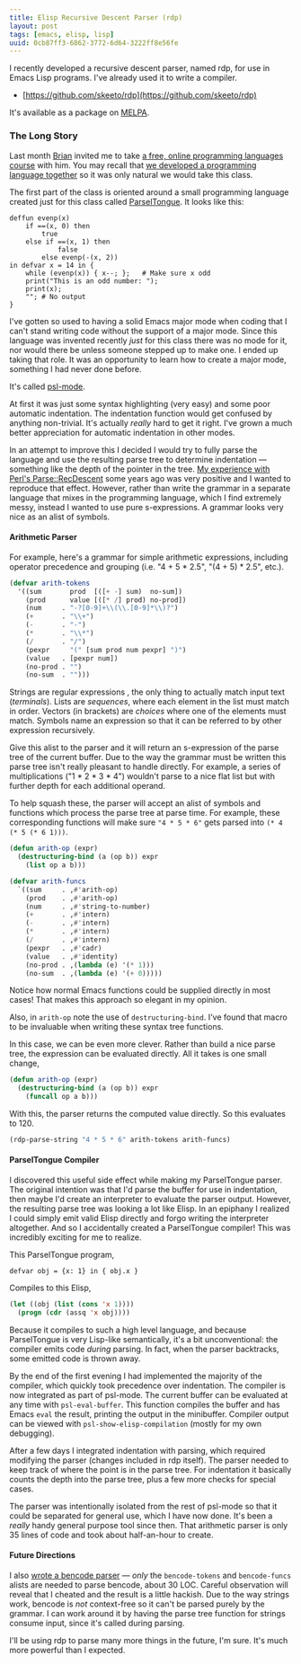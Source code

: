 ```yaml
---
title: Elisp Recursive Descent Parser (rdp)
layout: post
tags: [emacs, elisp, lisp]
uuid: 0cb87ff3-6862-3772-6d64-3222ff8e56fe
---
```


I recently developed a recursive descent parser, named rdp, for use in
Emacs Lisp programs. I've already used it to write a compiler.

 * [https://github.com/skeeto/rdp](https://github.com/skeeto/rdp)

It's available as a package on [MELPA](http://melpa.milkbox.net/).

### The Long Story

Last month [Brian](http://www.50ply.com/) invited me to take
[a free, online programming languages course][cs173] with him. You
may recall that [we developed a programming language
together](/blog/2011/01/11/) so it was only natural we would take
this class.

[cs173]: (http://www.cs.brown.edu/courses/cs173/2012/)

The first part of the class is oriented around a small programming
language created just for this class called [ParselTongue][spec].  It
looks like this:

    deffun evenp(x)
        if ==(x, 0) then
            true
        else if ==(x, 1) then
                false
            else evenp(-(x, 2))
    in defvar x = 14 in {
        while (evenp(x)) { x--; };   # Make sure x odd
        print("This is an odd number: ");
        print(x);
        ""; # No output
    }

[spec]: http://www.cs.brown.edu/courses/cs173/2012/Assignments/ParselTest/

I've gotten so used to having a solid Emacs major mode when coding
that I can't stand writing code without the support of a major
mode. Since this language was invented recently *just* for this class
there was no mode for it, nor would there be unless someone stepped up
to make one. I ended up taking that role. It was an opportunity to
learn how to create a major mode, something I had never done before.

It's called [psl-mode](https://github.com/skeeto/psl-mode).

At first it was just some syntax highlighting (very easy) and some
poor automatic indentation. The indentation function would get
confused by anything non-trivial. It's actually *really* hard to get
it right. I've grown a much better appreciation for automatic
indentation in other modes.

In an attempt to improve this I decided I would try to fully parse the
language and use the resulting parse tree to determine indentation —
something like the depth of the pointer in the
tree. [My experience with Perl's Parse::RecDescent](/blog/2009/01/04/)
some years ago was very positive and I wanted to reproduce that
effect. However, rather than write the grammar in a separate language
that mixes in the programming language, which I find extremely messy,
instead I wanted to use pure s-expressions. A grammar looks very nice
as an alist of symbols.

#### Arithmetic Parser

For example, here's a grammar for simple arithmetic expressions,
including operator precedence and grouping (i.e. "4 + 5 * 2.5",
"(4 + 5) * 2.5", etc.).

~~~cl
(defvar arith-tokens
  '((sum       prod  [([+ -] sum)  no-sum])
    (prod      value [([* /] prod) no-prod])
    (num     . "-?[0-9]+\\(\\.[0-9]*\\)?")
    (+       . "\\+")
    (-       . "-")
    (*       . "\\*")
    (/       . "/")
    (pexpr     "(" [sum prod num pexpr] ")")
    (value   . [pexpr num])
    (no-prod . "")
    (no-sum  . "")))
~~~

Strings are regular expressions , the only thing to actually match
input text (*terminals*). Lists are *sequences*, where each element in
the list must match in order. Vectors (in brackets) are *choices*
where one of the elements must match. Symbols name an expression so
that it can be referred to by other expression recursively.

Give this alist to the parser and it will return an s-expression of
the parse tree of the current buffer. Due to the way the grammar must
be written this parse tree isn't really pleasant to handle
directly. For example, a series of multiplications ("1 * 2 * 3 * 4")
wouldn't parse to a nice flat list but with further depth for each
additional operand.

To help squash these, the parser will accept an alist of symbols and
functions which process the parse tree at parse time. For example,
these corresponding functions will make sure `"4 * 5 * 6"` gets parsed
into `(* 4 (* 5 (* 6 1)))`.

~~~cl
(defun arith-op (expr)
  (destructuring-bind (a (op b)) expr
    (list op a b)))

(defvar arith-funcs
  `((sum     . ,#'arith-op)
    (prod    . ,#'arith-op)
    (num     . ,#'string-to-number)
    (+       . ,#'intern)
    (-       . ,#'intern)
    (*       . ,#'intern)
    (/       . ,#'intern)
    (pexpr   . ,#'cadr)
    (value   . ,#'identity)
    (no-prod . ,(lambda (e) '(* 1)))
    (no-sum  . ,(lambda (e) '(+ 0)))))
~~~

Notice how normal Emacs functions could be supplied directly in most
cases! That makes this approach so elegant in my opinion.

Also, in `arith-op` note the use of `destructuring-bind`. I've found
that macro to be invaluable when writing these syntax tree functions.

In this case, we can be even more clever. Rather than build a nice
parse tree, the expression can be evaluated directly. All it takes is
one small change,

~~~cl
(defun arith-op (expr)
  (destructuring-bind (a (op b)) expr
    (funcall op a b)))
~~~

With this, the parser returns the computed value directly. So this
evaluates to 120.

~~~cl
(rdp-parse-string "4 * 5 * 6" arith-tokens arith-funcs)
~~~

#### ParselTongue Compiler

I discovered this useful side effect while making my ParselTongue
parser. The original intention was that I'd parse the buffer for use
in indentation, then maybe I'd create an interpreter to evaluate the
parser output. However, the resulting parse tree was looking a lot
like Elisp. In an epiphany I realized I could simply emit valid Elisp
directly and forgo writing the interpreter altogether. And so I
accidentally created a ParselTongue compiler! This was incredibly
exciting for me to realize.

This ParselTongue program,

    defvar obj = {x: 1} in { obj.x }

Compiles to this Elisp,

~~~cl
(let ((obj (list (cons 'x 1))))
  (progn (cdr (assq 'x obj))))
~~~

Because it compiles to such a high level language, and because
ParselTongue is very Lisp-like semantically, it's a bit
unconventional: the compiler emits code *during* parsing. In fact,
when the parser backtracks, some emitted code is thrown away.

By the end of the first evening I had implemented the majority of the
compiler, which quickly took precedence over indentation. The compiler
is now integrated as part of psl-mode. The current buffer can be
evaluated at any time with `psl-eval-buffer`. This function compiles
the buffer and has Emacs `eval` the result, printing the output in the
minibuffer. Compiler output can be viewed with
`psl-show-elisp-compilation` (mostly for my own debugging).

After a few days I integrated indentation with parsing, which required
modifying the parser (changes included in rdp itself). The parser
needed to keep track of where the point is in the parse tree. For
indentation it basically counts the depth into the parse tree, plus a
few more checks for special cases.

The parser was intentionally isolated from the rest of psl-mode so
that it could be separated for general use, which I have now
done. It's been a *really* handy general purpose tool since then. That
arithmetic parser is only 35 lines of code and took about half-an-hour
to create.

#### Future Directions

I also [wrote a bencode parser][bencode.el] — *only* the
`bencode-tokens` and `bencode-funcs` alists are needed to parse
bencode, about 30 LOC. Careful observation will reveal that I cheated
and the result is a little hackish. Due to the way strings work,
bencode is *not* context-free so it can't be parsed purely by the
grammar. I can work around it by having the parse tree function for
strings consume input, since it's called during parsing.

[bencode.el]: (https://github.com/skeeto/emacs-torrent/blob/master/bencode.el)

I'll be using rdp to parse many more things in the future, I'm
sure. It's much more powerful than I expected.
